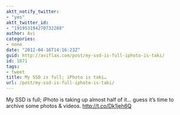 ```yaml
---
aktt_notify_twitter:
- "yes"
aktt_twitter_id:
- "191953194270732288"
author: Avi
categories:
- none
date: "2012-04-16T14:16:23Z"
guid: http://aviflax.com/post/my-ssd-is-full-iphoto-is-taki/
id: 1871
tags:
- tweet
title: My SSD is full; iPhoto is taki…
url: /post/my-ssd-is-full-iphoto-is-taki/
---
```

My SSD is full; iPhoto is taking up almost half of it… guess it’s time to archive some photos & videos. <a href="http://t.co/Dk1jeh6Q" rel="nofollow">http://t.co/Dk1jeh6Q</a>